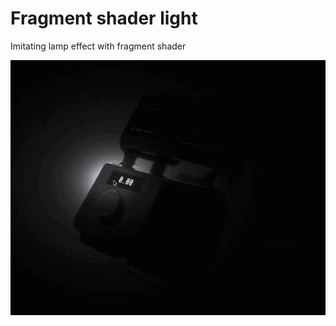 # Fragment shader light #

Imitating lamp effect with fragment shader

![fragment-light-simulation.gif](fragment-light-simulation.gif)